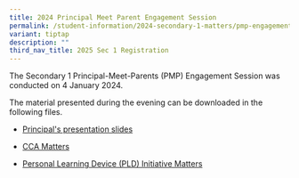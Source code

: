 ```yaml
---
title: 2024 Principal Meet Parent Engagement Session
permalink: /student-information/2024-secondary-1-matters/pmp-engagement/
variant: tiptap
description: ""
third_nav_title: 2025 Sec 1 Registration
---
```

<p>The Secondary 1 Principal-Meet-Parents (PMP) Engagement Session was conducted on 4 January 2024.</p><p>The material presented during the evening can be downloaded in the following files.</p><ul data-tight="true" class="tight"><li><p><a href="/files/PMP Materials/Sec 1 PMP (4 Jan 2024)/Principal_s_presentation.pdf" rel="noopener noreferrer nofollow" target="_blank">Principal's presentation slides</a></p></li><li><p><a href="/files/PMP Materials/Sec 1 PMP (4 Jan 2024)/CCA_Matters.pdf" rel="noopener noreferrer nofollow" target="_blank">CCA Matters</a></p></li><li><p><a href="/files/PMP Materials/Sec 1 PMP (4 Jan 2024)/NDLP___Parent_Engagement_4_Jan_2024__For_Parents_.pdf" rel="noopener noreferrer nofollow" target="_blank">Personal Learning Device (PLD) Initiative Matters</a></p></li></ul><p></p>